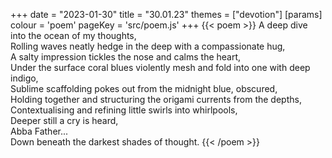 +++
date = "2023-01-30"
title = "30.01.23"
themes = ["devotion"]
[params]
  colour = 'poem'
  pageKey = 'src/poem.js'
+++
{{< poem >}}
A deep dive into the ocean of my thoughts,  
Rolling waves neatly hedge in the deep with a compassionate hug,  
A salty impression tickles the nose and calms the heart,  
Under the surface coral blues violently mesh and fold into one with deep indigo,  
Sublime scaffolding pokes out from the midnight blue, obscured,  
Holding together and structuring the origami currents from the depths,  
Contextualising and refining little swirls into whirlpools,  
Deeper still a cry is heard,  
Abba Father...  
Down beneath the darkest shades of thought.
{{< /poem >}}